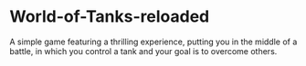 # World-of-Tanks-reloaded
A simple game featuring a thrilling experience, putting you in the middle of a battle, in which you control a tank and your goal is to overcome others.
